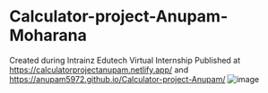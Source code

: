 # Calculator-project-Anupam-Moharana
Created during Intrainz Edutech Virtual Internship
Published at https://calculatorprojectanupam.netlify.app/ and https://anupam5972.github.io/Calculator-project-Anupam/
![image](https://user-images.githubusercontent.com/86146673/192437852-9dba6b19-7bc8-4466-a4ac-0ec069022e16.png)
